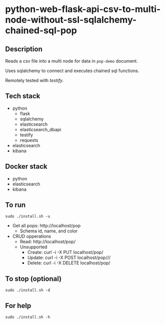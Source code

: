 # python-web-flask-api-csv-to-multi-node-without-ssl-sqlalchemy-chained-sql-pop

## Description
Reads a csv file into a multi node for data in `pop-demo` document.

Uses sqlalchemy to connect and executes chained sql functions.

Remotely tested with *testify*.

## Tech stack
- python
    - flask
    - sqlalchemy
    - elasticsearch
    - elasticsearch_dbapi
    - testify
    - requests
- elasticsearch
- kibana

## Docker stack
- python
- elasticsearch
- kibana

## To run
`sudo ./install.sh -u`
- Get all pops: http://localhost/pop
  - Schema id, name, and color
- CRUD opperations
  - Read: http://localhost/pop/<id>
  - Unsupported
    - Create: curl -i -X PUT localhost/pop/<id>
    - Update: curl -i -X POST localhost/pop/<id>/<name>/<color>
    - Delete: curl -i -X DELETE localhost/pop/<id>

## To stop (optional)
`sudo ./install.sh -d`

## For help
`sudo ./install.sh -h`
